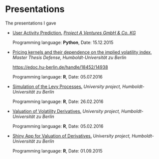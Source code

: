 # Presentations
The presentations I gave

+ [User Activity Prediction.](https://github.com/romanlykhnenko/Presentations/blob/master/user_activity_15_12_2015.pdf) [*Project A Ventures GmbH & Co. KG*](https://www.project-a.com/de) 

  Programming language: **Python**, Date: 15.12.2015

+ [Pricing kernels and their dependence on the implied volatility index](https://github.com/romanlykhnenko/Presentations/blob/master/MasterThesisSlides.pdf), *Master Thesis Defense, Humboldt-Universität zu Berlin* 

  https://edoc.hu-berlin.de/handle/18452/14938

  Programming language: **R**, Date: 05.07.2016
  
+ [Simulation of the Levy Processes.](https://github.com/romanlykhnenko/Presentations/blob/master/Simulation_of_Levy_Processes.pdf) *University project, Humboldt-Universität zu Berlin*

  Programming language: **R**, Date: 26.02.2016

+ [Valuation of Volatility Derivatives.](https://github.com/romanlykhnenko/Presentations/blob/master/ValuationVolaOptions.pdf) *University project, Humboldt-Universität zu Berlin*

  Programming language: **R**, Date: 05.02.2016

+ [Shiny App for Valuation of Derivatives.](https://github.com/romanlykhnenko/Presentations/blob/master/ShinyAppForDerivativeValuation.pdf) *University project, Humboldt-Universität zu Berlin*

  Programming language: **R**, Date: 01.09.2015




